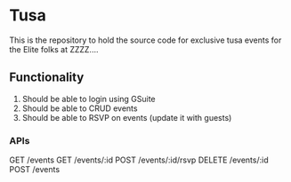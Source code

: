 # Tusa

This is the repository to hold the source code for exclusive tusa events for the Elite folks at ZZZZ....


## Functionality
1. Should be able to login using GSuite
2. Should be able to CRUD events
3. Should be able to RSVP on events (update it with guests)

### APIs
GET /events
GET /events/:id
POST /events/:id/rsvp
DELETE /events/:id
POST /events
